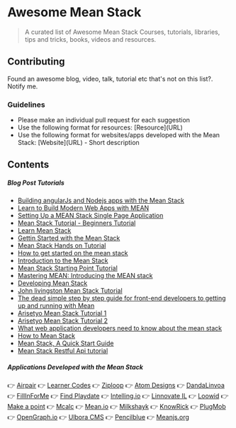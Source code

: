 # Awesome Mean Stack

> A curated list of Awesome Mean Stack Courses, tutorials, libraries, tips and tricks, books, videos and resources.

## Contributing

Found an awesome blog, video, talk, tutorial etc that's not on this list?. Notify me.

### Guidelines

* Please make an individual pull request for each suggestion
* Use the following format for resources: \[Resource\]\(URL\)
* Use the following format for websites/apps developed with the Mean Stack: \[Website\]\(URL\) - Short description

## Contents

##### Blog Post Tutorials
* [Building angularJs and Nodejs apps with the Mean Stack](https://www.codeschool.com/pluralsight-courses/building-angularjs-and-node-js-apps-with-the-mean-stack/)
* [Learn to Build Modern Web Apps with MEAN](https://thinkster.io/mean-stack-tutorial/)
* [Setting Up a MEAN Stack Single Page Application](https://scotch.io/tutorials/setting-up-a-mean-stack-single-page-application)
* [Mean Stack Tutorial - Beginners Tutorial](http://www.bradoncode.com/tutorials/learn-mean-stack-tutorial/)
* [Learn Mean Stack](http://adrianmejia.com/blog/categories/mean-stack/)
* [Gettin Started with the Mean Stack](http://www.bossable.com/303/install-mean-stack/)
* [Mean Stack Hands on Tutorial](http://thejackalofjavascript.com/mean-stack-hands-on-tutorial/)
* [How to get started on the mean stack](https://hackhands.com/how-to-get-started-on-the-mean-stack/)
* [Introduction to the Mean Stack](http://code.tutsplus.com/tutorials/introduction-to-the-mean-stack--cms-19918)
* [Mean Stack Starting Point Tutorial](http://www.codetutorial.io/mean-stack-starting-point-tutorial/)
* [Mastering MEAN: Introducing the MEAN stack](http://www.ibm.com/developerworks/library/wa-mean1/index.html)
* [Developing Mean Stack](http://www.lynda.com/Express.js-tutorials/Developing-MEAN-Stack-MongoDB/191940-2.html)
* [John livingston Mean Stack Tutorial](http://johnlivingston.io/blog/mean-stack-1)
* [The dead simple step by step guide for front-end developers to getting up and running with Mean](http://cwbuecheler.com/web/tutorials/2013/node-express-mongo/)
* [Arisetyo Mean Stack Tutorial 1](http://blog.arisetyo.com/mean-stack-tutorial-part-1/)
* [Arisetyo Mean Stack Tutorial 2](http://blog.arisetyo.com/?p=370)
* [What web application developers need to know about the mean stack](http://www.teamstudio.com/blog/what-web-application-developers-need-to-know-about-the-mean-stack)
* [How to Mean Stack](https://www.jeremymorgan.com/tutorials/angularjs/how-to-mean-stack/)
* [Mean Stack, A Quick Start Guide](http://modernweb.com/2014/04/21/mean-stack-a-quick-start-guide/)
* [Mean Stack Restful Api tutorial](http://michaelcheng.io/2015/04/01/mean-stack-restful-api-tutorial-using-node-js-express-angularjs-and-mongodb-to-build-a-contact-list-app/)

##### Applications Developed with the Mean Stack
:point_right: [Airpair](https://www.airpair.com/)
:point_right: [Learner Codes](http://learner.codes)
:point_right: [Ziploop](https://www.ziploop.com/)
:point_right: [Atom Designs](http://www.atomdesigns.co.uk)
:point_right: [DandaLinvoa](http://www.dandalinvoa.com)
:point_right: [FillInForMe](http://www.fillinfor.me)
:point_right: [Find Playdate](http://find-playdate.com/)
:point_right: [Intelling.io](http://intelling.io)
:point_right: [Linnovate IL](http://linnovate.co.il)
:point_right: [Loowid](https://www.loowid.com)
:point_right: [Make a point](http://makeapoint.org)
:point_right: [Mcalc](http://mcalc.net)
:point_right: [Mean.io](http://mean.io)
:point_right: [Milkshayk](http://milkshayk.com)
:point_right: [KnowRick](https://knowrick.com/)
:point_right: [PlugMob](https://plugmob.com/)
:point_right: [OpenGraph.io](http://opengraph.io/)
:point_right: [Ulbora CMS](http://www.ulboracms.org)
:point_right: [Pencilblue](http://pencilblue.org/)
:point_right: [Meanjs.org](http://meanjs.org/)
